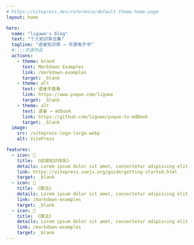 ```yaml
---
# https://vitepress.dev/reference/default-theme-home-page
layout: home

hero:
  name: "liguwe's blog"
  text: "个人知识库合集"
  tagline: "语雀知识库 → 开源电子书"
  #::::开源作品
  actions:
    - theme: brand
      text: Markdown Examples
      link: /markdown-examples
      target: _blank
    - theme: alt
      text: 语雀中查看
      link: https://www.yuque.com/liguwe
      target: _blank
    - theme: alt
      text: 语雀 → mdbook
      link: https://github.com/liguwe/yuque-to-mdBook
      target: _blank
  image:
    src: /vitepress-logo-large.webp
    alt: VitePress

features:
  - icon: 🚀
    title: 《前端知识体系》
    details: Lorem ipsum dolor sit amet, consectetur adipiscing elit
    link: https://vitepress.vuejs.org/guide/getting-started.html
    target: _blank
  - icon: 🚀
    title: 《算法》
    details: Lorem ipsum dolor sit amet, consectetur adipiscing elit
    link: /markdown-examples
    target: _blank
  - icon: 🚀
    title: 《算法》
    details: Lorem ipsum dolor sit amet, consectetur adipiscing elit
    link: /markdown-examples
    target: _blank
---
```


<style>
:root {
  --vp-home-hero-name-color: transparent;
  --vp-home-hero-name-background: -webkit-linear-gradient(120deg, #bd34fe 30%, #41d1ff);

  --vp-home-hero-image-background-image: linear-gradient(-45deg, #bd34fe 50%, #47caff 50%);
  --vp-home-hero-image-filter: blur(44px);
}

@media (min-width: 640px) {
  :root {
    --vp-home-hero-image-filter: blur(56px);
  }
}

@media (min-width: 960px) {
  :root {
    --vp-home-hero-image-filter: blur(68px);
  }
}
</style>
